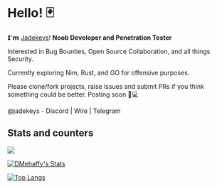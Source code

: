 # Hello! 🃏

𝗜'𝗺 [Jadekeys](https://github.com/jadekeys)! <b>Noob Developer and Penetration Tester</b>

Interested in Bug Bounties, Open Source Collaboration, and all things Security. 

Currently exploring Nim, Rust, and GO for offensive purposes.

Please clone/fork projects, raise issues and submit PRs if you think something could be better. Posting soon 🖤💻 

@jadekeys - Discord | Wire | Telegram

## Stats and counters

![](https://komarev.com/ghpvc/?username=jadekeys)

[![DMehaffy's Stats](https://github-readme-stats.vercel.app/api?username=jadekeys&count_private=true&show_icons=true&theme=onedark)](https://github.com/anuraghazra/github-readme-stats)

[![Top Langs](https://github-readme-stats.vercel.app/api/top-langs/?username=jadekeys&layout=compact&theme=onedark&langs_count=10)](https://github.com/anuraghazra/github-readme-stats)


